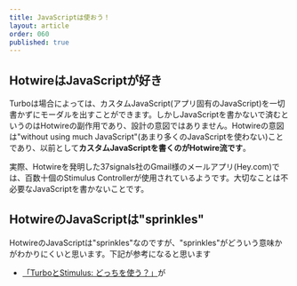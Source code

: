 ```yaml
---
title: JavaScriptは使おう！
layout: article
order: 060
published: true
---
```


## HotwireはJavaScriptが好き

Turboは場合によっては、カスタムJavaScript(アプリ固有のJavaScript)を一切書かずにモーダルを出すことができます。しかしJavaScriptを書かないで済むというのはHotwireの副作用であり、設計の意図ではありません。Hotwireの意図は"without using much JavaScript"(あまり多くのJavaScriptを使わない)ことであり、以前として**カスタムJavaScriptを書くのがHotwire流です**。

実際、Hotwireを発明した37signals社のGmail様のメールアプリ(Hey.com)では、百数十個のStimulus Controllerが使用されているようです。大切なことは不必要なJavaScriptを書かないことです。

## HotwireのJavaScriptは"sprinkles"

HotwireのJavaScriptは"sprinkles"なのですが、"sprinkles"がどういう意味かがわかりにくいと思います。下記が参考になると思います

* [「TurboとStimulus: どっちを使う？」](/how_to_think/turbo-or-stimulus)が
